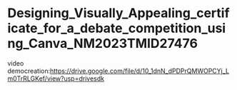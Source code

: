 # Designing_Visually_Appealing_certificate_for_a_debate_competition_using_Canva_NM2023TMID27476
video democreation:https://drive.google.com/file/d/10_1dnN_dPDPrQMWOPCYj_Lm0TrRLGKef/view?usp=drivesdk
